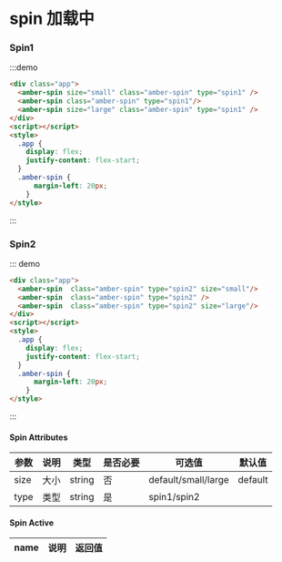 # spin 加载中

### Spin1
:::demo

```html
<div class="app">
  <amber-spin size="small" class="amber-spin" type="spin1" />
  <amber-spin class="amber-spin" type="spin1"/>
  <amber-spin size="large" class="amber-spin" type="spin1" />
</div>
<script></script>
<style>
  .app {
    display: flex;
    justify-content: flex-start;
  }
  .amber-spin {
      margin-left: 20px;
    }
</style>
```

:::

### Spin2
::: demo
```html
<div class="app">
  <amber-spin  class="amber-spin" type="spin2" size="small"/>
  <amber-spin  class="amber-spin" type="spin2" />
  <amber-spin  class="amber-spin" type="spin2" size="large"/>
</div>
<script></script>
<style>
  .app {
    display: flex;
    justify-content: flex-start;
  }
  .amber-spin {
      margin-left: 20px;
    }
</style>
```

:::



#### Spin Attributes


| 参数 | 说明 | 类型 | 是否必要 | 可选值 |默认值 |
| --- | ---  | --- |  ---    | --- |--- |
| size | 大小 | string | 否 | default/small/large |default |
| type | 类型 | string | 是 | spin1/spin2




#### Spin Active

| name | 说明 | 返回值 |
| --- | ---  | ---  | 
